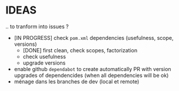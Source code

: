 # IDEAS

.. to tranform into issues ?

- [IN PROGRESS] check `pom.xml` dependencies (usefulness, scope, versions)
    - [DONE] first clean, check scopes, factorization
    - check usefulness
    - upgrade versions
- enable github `dependabot` to create automatically PR with version upgrades of dependencides (when all dependencies will be ok)
- ménage dans les branches de dev (local et remote)